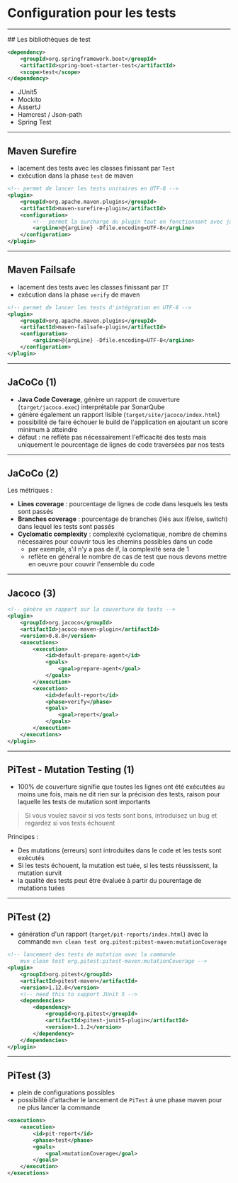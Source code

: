 # Configuration pour les tests

----

## Les bibliothèques de test

```xml
<dependency>
	<groupId>org.springframework.boot</groupId>
	<artifactId>spring-boot-starter-test</artifactId>
	<scope>test</scope>
</dependency>
```

- JUnit5
- Mockito
- AssertJ
- Hamcrest / Json-path
- Spring Test

----

## Maven Surefire

- lacement des tests avec les classes finissant par `Test`
- exécution dans la phase `test` de maven

```xml
<!-- permet de lancer les tests unitaires en UTF-8 -->
<plugin>
	<groupId>org.apache.maven.plugins</groupId>
	<artifactId>maven-surefire-plugin</artifactId>
	<configuration>
		<!-- permet la surcharge du plugin tout en fonctionnant avec jacoco -->
		<argLine>@{argLine} -Dfile.encoding=UTF-8</argLine>
	</configuration>
</plugin>
```

----

## Maven Failsafe

- lacement des tests avec les classes finissant par `IT`
- exécution dans la phase `verify` de maven

```xml
<!-- permet de lancer les tests d'intégration en UTF-8 -->
<plugin>
	<groupId>org.apache.maven.plugins</groupId>
	<artifactId>maven-failsafe-plugin</artifactId>
	<configuration>
		<argLine>@{argLine} -Dfile.encoding=UTF-8</argLine>
	</configuration>
</plugin>
``` 

----

## JaCoCo (1)

- **Java Code Coverage**, génère un rapport de couverture (`target/jacoco.exec`) interprétable par SonarQube
- génère également un rapport lisible (`target/site/jacoco/index.html`)
- possibilité de faire échouer le build de l'application en ajoutant un score minimum à atteindre
- défaut : ne reflète pas nécessairement l'efficacité des tests mais uniquement le pourcentage de lignes de code traversées par nos tests

----

## JaCoCo (2)

Les métriques :

- **Lines coverage** : pourcentage de lignes de code dans lesquels les tests sont passés
- **Branches coverage** : pourcentage de branches (liés aux if/else, switch) dans lequel les tests sont passés
- **Cyclomatic complexity** : complexité cyclomatique, nombre de chemins nécessaires pour couvrir tous les chemins possibles dans un code
  - par exemple, s'il n'y a pas de if, la complexité sera de 1
  - reflète en général le nombre de cas de test que nous devons mettre en oeuvre pour couvrir l'ensemble du code

----

## Jacoco (3)

```xml
<!-- génère un rapport sur la couverture de tests -->
<plugin>
	<groupId>org.jacoco</groupId>
	<artifactId>jacoco-maven-plugin</artifactId>
	<version>0.8.8</version>
	<executions>
		<execution>
			<id>default-prepare-agent</id>
			<goals>
				<goal>prepare-agent</goal>
			</goals>
		</execution>
		<execution>
			<id>default-report</id>
			<phase>verify</phase>
			<goals>
				<goal>report</goal>
			</goals>
		</execution>
	</executions>
</plugin>
```

----

## PiTest - Mutation Testing (1)

- 100% de couverture signifie que toutes les lignes ont été exécutées au moins une fois, mais ne dit rien sur la précision des tests, raison pour laquelle les tests de mutation sont importants

> Si vous voulez savoir si vos tests sont bons, introduisez un bug et regardez si vos tests échouent

Principes :

- Des mutations (erreurs) sont introduites dans le code et les tests sont exécutés
- Si les tests échouent, la mutation est tuée, si les tests réussissent, la mutation survit
- la qualité des tests peut être évaluée à partir du pourentage de mutations tuées

----

## PiTest (2)

- génération d'un rapport (`target/pit-reports/index.html`) avec la commande `mvn clean test org.pitest:pitest-maven:mutationCoverage`

```xml
<!-- lancement des tests de mutation avec la commande
	mvn clean test org.pitest:pitest-maven:mutationCoverage -->
<plugin>
	<groupId>org.pitest</groupId>
	<artifactId>pitest-maven</artifactId>
	<version>1.12.0</version>
	<!-- need this to support JUnit 5 -->
	<dependencies>
		<dependency>
			<groupId>org.pitest</groupId>
			<artifactId>pitest-junit5-plugin</artifactId>
			<version>1.1.2</version>
		</dependency>
	</dependencies>
</plugin>
```

----

## PiTest (3)

- plein de configurations possibles
- possibilité d'attacher le lancement de `PiTest` à une phase maven pour ne plus lancer la commande

```xml
<executions>
	<execution>
		<id>pit-report</id>
		<phase>test</phase>
		<goals>
			<goal>mutationCoverage</goal>
		</goals>
	</execution>
</executions>
```
